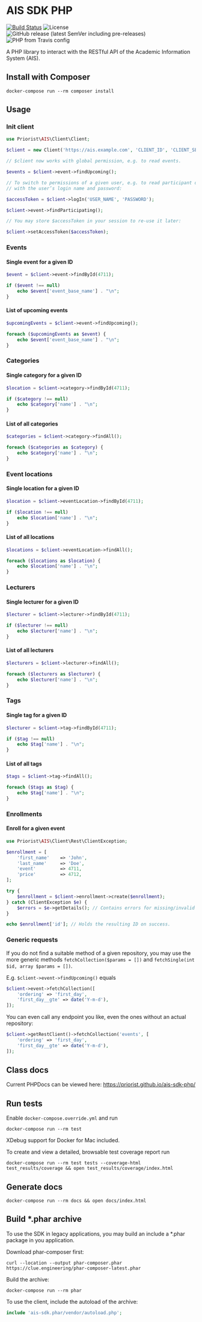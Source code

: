# AIS SDK PHP

[![Build Status](https://travis-ci.org/priorist/ais-sdk-php.svg?branch=master)](https://travis-ci.org/priorist/ais-sdk-php)
![License](https://img.shields.io/github/license/priorist/ais-sdk-php)
![GitHub release (latest SemVer including pre-releases)](https://img.shields.io/github/v/release/priorist/ais-sdk-php?include_prereleases&sort=semver)
![PHP from Travis config](https://img.shields.io/travis/php-v/priorist/ais-sdk-php)

A PHP library to interact with the RESTful API of the Academic Information System (AIS).


## Install with Composer

```shell
docker-compose run --rm composer install
```


## Usage

### Init client

```php
use Priorist\AIS\Client\Client;

$client = new Client('https://ais.example.com', 'CLIENT_ID', 'CLIENT_SECRET');

// $client now works with global permission, e.g. to read events.

$events = $client->event->findUpcoming();

// To switch to permissions of a given user, e.g. to read participant data, call logIn
// with the user’s login name and password:

$accessToken = $client->logIn('USER_NAME', 'PASSWORD');

$client->event->findParticipating();

// You may store $accessToken in your session to re-use it later:

$client->setAccessToken($accessToken);
```

### Events

#### Single event for a given ID

```php
$event = $client->event->findById(4711);

if ($event !== null)
    echo $event['event_base_name'] . "\n";
}
```

#### List of upcoming events

```php
$upcomingEvents = $client->event->findUpcoming();

foreach ($upcomingEvents as $event) {
    echo $event['event_base_name'] . "\n";
}
```


### Categories

#### Single category for a given ID

```php
$location = $client->category->findById(4711);

if ($category !== null)
    echo $category['name'] . "\n";
}
```

#### List of all categories

```php
$categories = $client->category->findAll();

foreach ($categories as $category) {
    echo $category['name'] . "\n";
}
```


### Event locations

#### Single location for a given ID

```php
$location = $client->eventLocation->findById(4711);

if ($location !== null)
    echo $location['name'] . "\n";
}
```

#### List of all locations

```php
$locations = $client->eventLocation->findAll();

foreach ($locations as $location) {
    echo $location['name'] . "\n";
}
```


### Lecturers

#### Single lecturer for a given ID

```php
$lecturer = $client->lecturer->findById(4711);

if ($lecturer !== null)
    echo $lecturer['name'] . "\n";
}
```

#### List of all lecturers

```php
$lecturers = $client->lecturer->findAll();

foreach ($lecturers as $lecturer) {
    echo $lecturer['name'] . "\n";
}
```


### Tags

#### Single tag for a given ID

```php
$lecturer = $client->tag->findById(4711);

if ($tag !== null)
    echo $tag['name'] . "\n";
}
```

#### List of all tags

```php
$tags = $client->tag->findAll();

foreach ($tags as $tag) {
    echo $tag['name'] . "\n";
}
```


### Enrollments

#### Enroll for a given event

```php
use Priorist\AIS\Client\Rest\ClientException;

$enrollment = [
    'first_name'    => 'John',
    'last_name'     => 'Doe',
    'event'         => 4711,
    'price'         => 4712,
];

try {
    $enrollment = $client->enrollment->create($enrollment);
} catch (ClientException $e) {
    $errors = $e->getDetails(); // Contains errors for missing/invalid fields/values
}

echo $enrollment['id']; // Holds the resulting ID on success.
```


### Generic requests

If you do not find a suitable method of a given repository, you may use the more
generic methods `fetchCollection($params = [])` and `fetchSingle(int $id, array $params = [])`.

E.g. `$client->event->findUpcoming()` equals

```php
$client->event->fetchCollection([
    'ordering' => 'first_day',
    'first_day__gte' => date('Y-m-d'),
]);
```

You can even call any endpoint you like, even the ones without an actual repository:

```php
$client->getRestClient()->fetchCollection('events', [
    'ordering' => 'first_day',
    'first_day__gte' => date('Y-m-d'),
]);
```


## Class docs

Current PHPDocs can be viewed here: https://priorist.github.io/ais-sdk-php/


## Run tests

Enable `docker-compose.override.yml` and run

```shell
docker-compose run --rm test
```

XDebug support for Docker for Mac included.

To create and view a detailed, browsable test coverage report run

```shell
docker-compose run --rm test tests --coverage-html test_results/coverage && open test_results/coverage/index.html
```


## Generate docs

```shell
docker-compose run --rm docs && open docs/index.html
```


## Build *.phar archive

To use the SDK in legacy applications, you may build an include a *.phar package
in you application.

Download phar-composer first:

```shell
curl --location --output phar-composer.phar https://clue.engineering/phar-composer-latest.phar
```

Build the archive:

```shell
docker-compose run --rm phar
```

To use the client, include the autoload of the archive:

```php
include 'ais-sdk.phar/vendor/autoload.php';
```
